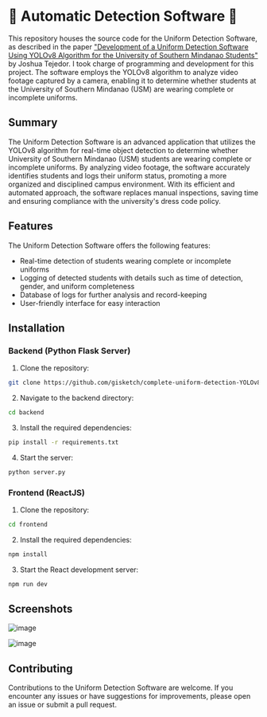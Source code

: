 # 🎒 Automatic Detection Software 👞 

This repository houses the source code for the Uniform Detection Software, as described in the paper ["Development of a Uniform Detection Software Using YOLOv8 Algorithm for the University of Southern Mindanao Students"](https://github.com/gisketch/complete-uniform-detection-YOLOv8/files/11717858/THESIS.MANUSCRIPT.pdf) by Joshua Tejedor. I took charge of programming and development for this project. The software employs the YOLOv8 algorithm to analyze video footage captured by a camera, enabling it to determine whether students at the University of Southern Mindanao (USM) are wearing complete or incomplete uniforms.

## Summary

The Uniform Detection Software is an advanced application that utilizes the YOLOv8 algorithm for real-time object detection to determine whether University of Southern Mindanao (USM) students are wearing complete or incomplete uniforms. By analyzing video footage, the software accurately identifies students and logs their uniform status, promoting a more organized and disciplined campus environment. With its efficient and automated approach, the software replaces manual inspections, saving time and ensuring compliance with the university's dress code policy.

## Features

The Uniform Detection Software offers the following features:

- Real-time detection of students wearing complete or incomplete uniforms
- Logging of detected students with details such as time of detection, gender, and uniform completeness
- Database of logs for further analysis and record-keeping
- User-friendly interface for easy interaction

## Installation

### Backend (Python Flask Server)

1. Clone the repository:

```bash
git clone https://github.com/gisketch/complete-uniform-detection-YOLOv8
```

2. Navigate to the backend directory:

```bash
cd backend
```

3. Install the required dependencies:

```bash
pip install -r requirements.txt
```

4. Start the server:

```bash
python server.py
```

### Frontend (ReactJS)

1. Clone the repository:

```bash
cd frontend
```

2. Install the required dependencies:

```bash
npm install
```

3. Start the React development server:

```bash
npm run dev
```

## Screenshots

![image](https://github.com/gisketch/complete-uniform-detection-YOLOv8/assets/78424395/890c9cd5-a480-48b1-bee7-5b6cd752ef24)

![image](https://github.com/gisketch/complete-uniform-detection-YOLOv8/assets/78424395/a1999b35-e29d-4cf6-bfd3-9b9c197abac4)


## Contributing

Contributions to the Uniform Detection Software are welcome. If you encounter any issues or have suggestions for improvements, please open an issue or submit a pull request.
